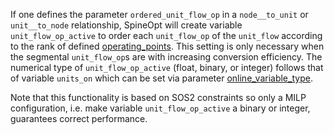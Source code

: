 If one defines the parameter `ordered_unit_flow_op` in a `node__to_unit` or `unit__to_node` relationship, SpineOpt will create variable `unit_flow_op_active` to order each `unit_flow_op` of the `unit_flow` according to the rank of defined [operating\_points](@ref). This setting is only necessary when the segmental `unit_flow_op`s are with increasing conversion efficiency. The numerical type of `unit_flow_op_active` (float, binary, or integer) follows that of variable `units_on` which can be set via parameter [online\_variable\_type](@ref).

Note that this functionality is based on SOS2 constraints so only a MILP configuration, i.e. make variable `unit_flow_op_active` a binary or integer, guarantees correct performance.
